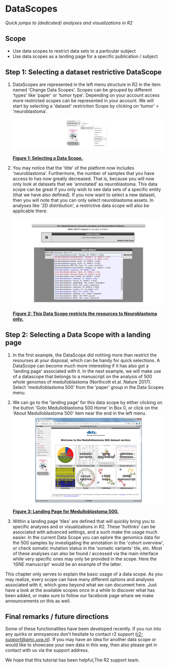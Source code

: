 <a id="DataScopes"> </a>

DataScopes
===================



*Quick jumps to (dedicated) analyses and visualizations in R2*



Scope
-----

-   Use data scopes to restrict data sets to a particular subject
-   Use data scopes as a landing page for a specific publication / subject





Step 1: Selecting a dataset restrictive DataScope
---------------

1.  DataScopes are represented in the left menu structure in R2 in the item named 'Change Data Scopes'.
Scopes can be grouped by different 'types' like 'paper' or 'tumor type'. Depending on your account access
more restricted scopes can be represented in your account. We will start by selecting a 'dataset'
restriction Scope by clicking on 'tumor' > 'neuroblastoma'.
    
	![Figure    1: Selecting a Data Scope.](_static/images/DataScope_select_a_datascope.png "Figure    1: Selecting a Data Scope.")
	
	[**Figure    1: Selecting a Data Scope.**](_static/images/DataScope_select_a_datascope.png)
	

2.  You may notice that the 'title' of the platform now includes 'neuroblastoma'. Furthermore, the number
of samples that you have access to has now greatly decreased. That is, because you will now only look at
datasets that we 'annotated' as neuroblastoma. This data scope can be great if you only wish to see data
sets of a specific entity (that we have also defined). If you now want to select a new dataset, then you
will note that you can only select neuroblastoma assets. In analyses like '2D distribution', a restrictive
data scope will also be applicable there.
    
	![Figure    2: This Data Scope restricts the resources to Neuroblastoma only.](_static/images/DataScope_resources.png "Figure    2: Neuroblastoma Data Scope.")
	
	[**Figure    2: This Data Scope restricts the resources to Neuroblastoma only.**](_static/images/DataScope_resources.png)
	

Step 2: Selecting a Data Scope with a landing page
---------------

1.  In the first example, the DataScope did nothing more than restrict the resourses at your disposal, which
can be handy for quick selections. A DataScope can become much more interesting if it has also got a 'landing page'
associated with it. In the next example, we will make use of a datascope that belongs to a manuscript on the analysis
of 500 whole genomes of medulloblastoma (Northcott et.al. Nature 2017). Select 'medulloblastoma 500' from the 'paper'
group in the Data Scopes menu.

2.	We can go to the 'landing page' for this data scope by either clicking on the button 'Goto Medulloblastoma 500 Home'
in Box 0, or click on the 'About Medulloblastoma 500' item near the end in the left menu.
	![Figure    3: Landing Page for Medulloblastoma 500.](_static/images/DataScope_mb500_1.png "Figure    3: Landing Page for Medulloblastoma 500.")
	
	[**Figure    3: Landing Page for Medulloblastoma 500.**](_static/images/DataScope_mb500_1.png)
	
3.  Within a landing page 'tiles' are defined that will quickly bring you to specific analyses and or visualizations in R2.
These 'hotlinks' can be associated with advanced settings, and a such make the usage much easier. In the current Data Scope
you can eplore the genomics data for the 500 samples by investigating the annotation in the 'cohort overview', or check somatic
mutation status in the 'somatic variants' tile, etc. Most of these analyses can also be found / accessed via the main interface
while very specific ones may only be provided in the scope. Here the 'tSNE manuscript' would be an example of the latter. 

This chapter only serves to explain the basic usage of a data scope. As you may realize, every scope can have many different options
and analyses associated with it, which goes beyond what we can document here. Just have a look at the available scopes once in a while
to discover what has been added, or make sure to follow our facebook page whare we make announcements on this as well.



Final remarks / future directions
---------------------------------


Some of these functionalities have been developed recently. If you run
into any quirks or annoyances don't hesitate to contact r2 support
(r2-support@amc.uva.nl). If you may have an idea for another data scope or would like to showcase your own data in this way,
then also please get in contact with us via the support address.





We hope that this tutorial has been helpful,The R2 support team.


